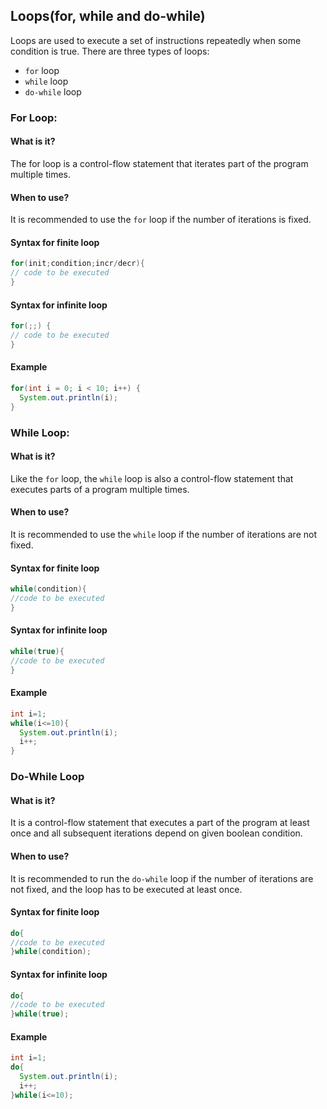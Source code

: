 ## Loops(for, while and do-while)
Loops are used to execute a set of instructions repeatedly when some condition is true.
There are three types of loops:
*   `for` loop
*   `while` loop
*   `do-while` loop

### For Loop:
#### What is it?
The for loop is a control-flow statement that iterates part of the program multiple times.
#### When to use?
It is recommended to use the `for` loop if the number of iterations is fixed.
#### Syntax for finite loop
```java
for(init;condition;incr/decr){  
// code to be executed
}
```
#### Syntax for infinite loop
```java
for(;;) {
// code to be executed
}
```
#### Example
```java
for(int i = 0; i < 10; i++) {
  System.out.println(i);
}
```

### While Loop:
#### What is it?
Like the `for` loop, the `while` loop is also a control-flow statement that executes parts of a program multiple times.
#### When to use?
It is recommended to use the `while` loop if the number of iterations are not fixed.
#### Syntax for finite loop
```java
while(condition){  
//code to be executed 
}
```
#### Syntax for infinite loop
```java
while(true){  
//code to be executed  
}
```
#### Example
```java
int i=1;  
while(i<=10){  
  System.out.println(i);  
  i++;  
}
```

### Do-While Loop
#### What is it?
It is a control-flow statement that executes a part of the program at least once and all subsequent iterations depend on
given boolean condition.
#### When to use?
It is recommended to run the `do-while` loop if the number of iterations are not fixed, and the loop has to be executed
at least once.
#### Syntax for finite loop
```java
do{  
//code to be executed  
}while(condition); 
```
#### Syntax for infinite loop
```java
do{  
//code to be executed  
}while(true); 
```
#### Example
```java
int i=1;  
do{
  System.out.println(i);
  i++;  
}while(i<=10);
```